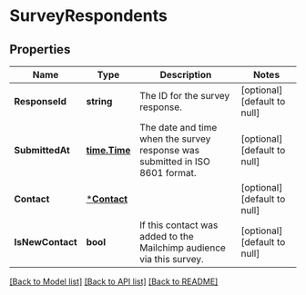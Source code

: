 # SurveyRespondents

## Properties
Name | Type | Description | Notes
------------ | ------------- | ------------- | -------------
**ResponseId** | **string** | The ID for the survey response. | [optional] [default to null]
**SubmittedAt** | [**time.Time**](time.Time.md) | The date and time when the survey response was submitted in ISO 8601 format. | [optional] [default to null]
**Contact** | [***Contact**](Contact.md) |  | [optional] [default to null]
**IsNewContact** | **bool** | If this contact was added to the Mailchimp audience via this survey. | [optional] [default to null]

[[Back to Model list]](../README.md#documentation-for-models) [[Back to API list]](../README.md#documentation-for-api-endpoints) [[Back to README]](../README.md)

